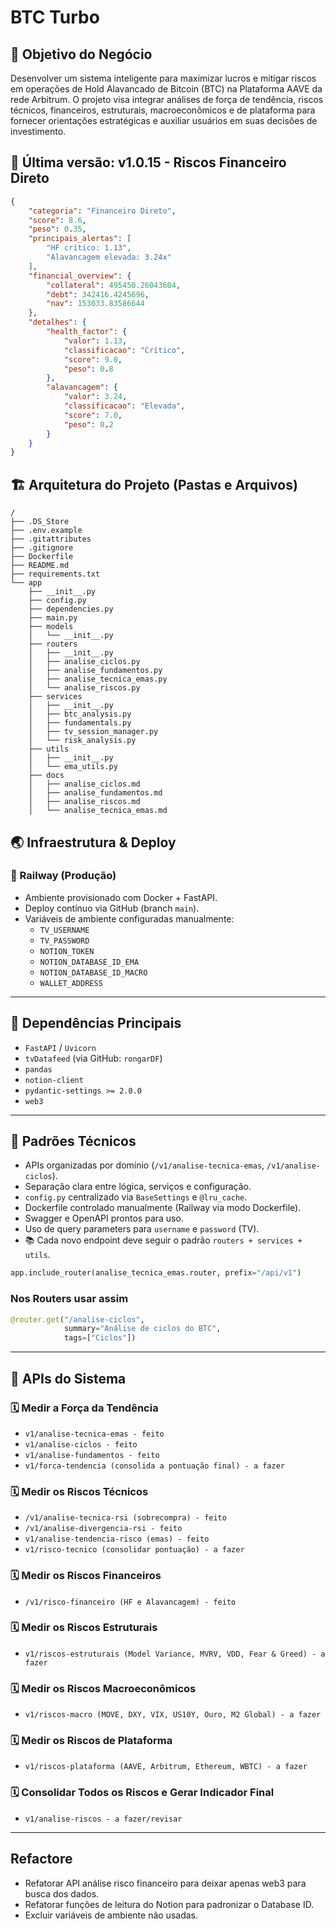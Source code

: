 # BTC Turbo

## 🎯 Objetivo do Negócio

Desenvolver um sistema inteligente para maximizar lucros e mitigar riscos em operações de Hold Alavancado de Bitcoin (BTC) na Plataforma AAVE da rede Arbitrum. O projeto visa integrar análises de força de tendência, riscos técnicos, financeiros, estruturais, macroeconômicos e de plataforma para fornecer orientações estratégicas e auxiliar usuários em suas decisões de investimento.

## 📌 Última versão: v1.0.15 - Riscos Financeiro Direto

```json
{
    "categoria": "Financeiro Direto",
    "score": 8.6,
    "peso": 0.35,
    "principais_alertas": [
        "HF crítico: 1.13",
        "Alavancagem elevada: 3.24x"
    ],
    "financial_overview": {
        "collateral": 495450.26043604,
        "debt": 342416.4245696,
        "nav": 153033.83586644
    },
    "detalhes": {
        "health_factor": {
            "valor": 1.13,
            "classificacao": "Crítico",
            "score": 9.0,
            "peso": 0.8
        },
        "alavancagem": {
            "valor": 3.24,
            "classificacao": "Elevada",
            "score": 7.0,
            "peso": 0.2
        }
    }
}
```

## 🏗️ Arquitetura do Projeto (Pastas e Arquivos)

```
/
├── .DS_Store
├── .env.example
├── .gitattributes
├── .gitignore
├── Dockerfile
├── README.md
├── requirements.txt
└── app
    ├── __init__.py
    ├── config.py
    ├── dependencies.py
    ├── main.py
    ├── models
    │   └── __init__.py
    ├── routers
    │   ├── __init__.py
    │   ├── analise_ciclos.py
    │   ├── analise_fundamentos.py
    │   ├── analise_tecnica_emas.py
    │   └── analise_riscos.py
    ├── services
    │   ├── __init__.py
    │   ├── btc_analysis.py
    │   ├── fundamentals.py
    │   ├── tv_session_manager.py
    │   └── risk_analysis.py
    ├── utils
    │   ├── __init__.py
    │   └── ema_utils.py
    ├── docs
    │   ├── analise_ciclos.md
    │   ├── analise_fundamentos.md
    │   ├── analise_riscos.md
    │   └── analise_tecnica_emas.md
```

## 🌏 Infraestrutura & Deploy

### 🚀 Railway (Produção)
- Ambiente provisionado com Docker + FastAPI.
- Deploy contínuo via GitHub (branch `main`).
- Variáveis de ambiente configuradas manualmente:
  - `TV_USERNAME`
  - `TV_PASSWORD`
  - `NOTION_TOKEN`
  - `NOTION_DATABASE_ID_EMA`
  - `NOTION_DATABASE_ID_MACRO`
  - `WALLET_ADDRESS`

---

## 🚀 Dependências Principais

- `FastAPI` / `Uvicorn`
- `tvDatafeed` (via GitHub: `rongarDF`)
- `pandas`
- `notion-client`
- `pydantic-settings >= 2.0.0`
- `web3`

---

## 🔧 Padrões Técnicos

- APIs organizadas por domínio (`/v1/analise-tecnica-emas`, `/v1/analise-ciclos`).
- Separação clara entre lógica, serviços e configuração.
- `config.py` centralizado via `BaseSettings` e `@lru_cache`.
- Dockerfile controlado manualmente (Railway via modo Dockerfile).
- Swagger e OpenAPI prontos para uso.
- Uso de query parameters para `username` e `password` (TV).
- 📚 Cada novo endpoint deve seguir o padrão `routers + services + utils`.

```python
app.include_router(analise_tecnica_emas.router, prefix="/api/v1")
```

### Nos Routers usar assim
```python
@router.get("/analise-ciclos", 
            summary="Análise de ciclos do BTC", 
            tags=["Ciclos"])
```

---

## 📝 APIs do Sistema

### 🗓️ Medir a Força da Tendência

- `v1/analise-tecnica-emas - feito`
- `v1/analise-ciclos - feito`
- `v1/analise-fundamentos - feito`
- `v1/forca-tendencia (consolida a pontuação final) - a fazer`

### 🗓️ Medir os Riscos Técnicos

- `/v1/analise-tecnica-rsi (sobrecompra) - feito`
- `/v1/analise-divergencia-rsi - feito`
- `v1/analise-tendencia-risco (emas) - feito`
- `v1/risco-tecnico (consolidar pontuação) - a fazer`

### 🗓️ Medir os Riscos Financeiros

- `/v1/risco-financeiro (HF e Alavancagem) - feito`

### 🗓️ Medir os Riscos Estruturais

- `v1/riscos-estruturais (Model Variance, MVRV, VDD, Fear & Greed) - a fazer` 

### 🗓️ Medir os Riscos Macroeconômicos

- `v1/riscos-macro (MOVE, DXY, VIX, US10Y, Ouro, M2 Global) - a fazer` 

### 🗓️ Medir os Riscos de Plataforma

- `v1/riscos-plataforma (AAVE, Arbitrum, Ethereum, WBTC) - a fazer` 

### 🗓️ Consolidar Todos os Riscos e Gerar Indicador Final

- `v1/analise-riscos - a fazer/revisar`

---

## Refactore

- Refatorar API análise risco financeiro para deixar apenas web3 para busca dos dados.
- Refatorar funções de leitura do Notion para padronizar o Database ID.
- Excluir variáveis de ambiente não usadas.
